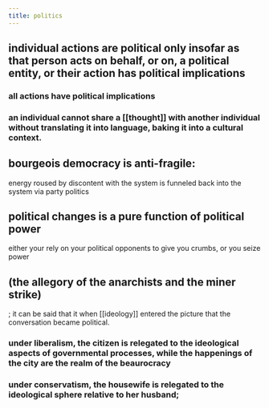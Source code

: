 ```yaml
---
title: politics
---
```


## individual actions are political only insofar as that person acts on behalf, or on, a political entity, or their action has political implications
### all actions have political implications
### an individual cannot share a [[thought]] with another individual without translating it into language, baking it into a cultural context.
## bourgeois democracy is anti-fragile:
energy roused by discontent with the system is funneled back into the system via party politics
## political changes is a pure function of political power
either your rely on your political opponents to give you crumbs, or you seize power
## (the allegory of the anarchists and the miner strike) 
; it can be said that it when [[ideology]] entered the picture that the conversation became political.
### under liberalism, the citizen is relegated to the ideological aspects of governmental processes, while the happenings of the city are the realm of the beaurocracy
### under conservatism, the housewife is relegated to the ideological sphere relative to her husband;

